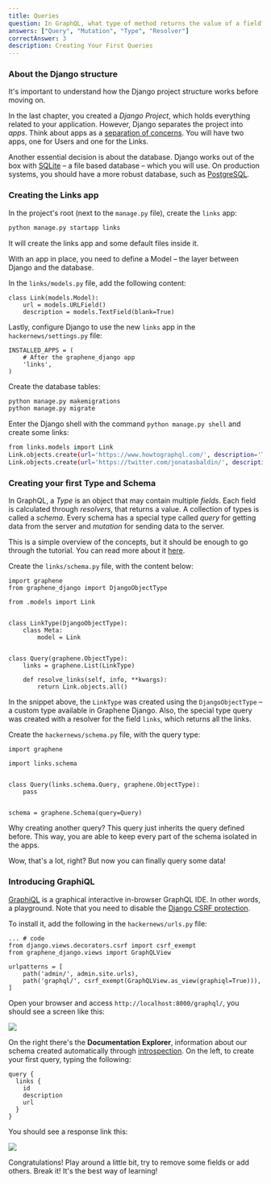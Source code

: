 ```yaml
---
title: Queries
question: In GraphQL, what type of method returns the value of a field?
answers: ["Query", "Mutation", "Type", "Resolver"]
correctAnswer: 3
description: Creating Your First Queries
---
```


### About the Django structure
It's important to understand how the Django project structure works before moving on.

In the last chapter, you created a *Django Project*, which holds everything related to your application. However, Django separates the project into *apps*. Think about apps as a [separation of concerns](https://en.wikipedia.org/wiki/Separation_of_concerns). You will have two apps, one for Users and one for the Links.

Another essential decision is about the database. Django works out of the box with [SQLite](https://www.sqlite.org/) – a file based database – which you will use. On production systems, you should have a more robust database, such as [PostgreSQL](https://www.postgresql.org/).

### Creating the Links app

<Instruction>

In the project's root (next to the `manage.py` file), create the `links` app:

```bash
python manage.py startapp links
```

</Instruction>

It will create the links app and some default files inside it.

With an app in place, you need to define a Model – the layer between Django and the database.

<Instruction>

In the `links/models.py` file, add the following content:

```python(path=".../graphql-python/hackernews/links/models.py")
class Link(models.Model):
    url = models.URLField()
    description = models.TextField(blank=True)
```

</Instruction>

<Instruction>

Lastly, configure Django to use the new `links` app in the `hackernews/settings.py` file:

```python(path=".../graphql-python/hackernews/hackernews/settings.py")
INSTALLED_APPS = (
    # After the graphene_django app
    'links',
)
```

</Instruction>

<Instruction>

Create the database tables:

```bash
python manage.py makemigrations
python manage.py migrate
```

</Instruction>

<Instruction>

Enter the Django shell with the command `python manage.py shell` and create some links:

```bash
from links.models import Link
Link.objects.create(url='https://www.howtographql.com/', description='The Fullstack Tutorial for GraphQL')
Link.objects.create(url='https://twitter.com/jonatasbaldin/', description='The Jonatas Baldin Twitter')
```

### Creating your first Type and Schema
In GraphQL, a *Type* is an object that may contain multiple *fields*. Each field is calculated through *resolvers*, that returns a value. A collection of types is called a *schema*. Every schema has a special type called *query* for getting data from the server and *mutation* for sending data to the server.

This is a simple overview of the concepts, but it should be enough to go through the tutorial. You can read more about it [here](http://graphql.org/learn/schema/).

<Instruction>

Create the `links/schema.py` file, with the content below:

```python(path=".../graphql-python/hackernews/links/schema.py")
import graphene
from graphene_django import DjangoObjectType

from .models import Link


class LinkType(DjangoObjectType):
    class Meta:
        model = Link


class Query(graphene.ObjectType):
    links = graphene.List(LinkType)

    def resolve_links(self, info, **kwargs):
        return Link.objects.all()
```

</Instruction>

In the snippet above, the `LinkType` was created using the `DjangoObjectType` – a custom type available in Graphene Django. Also, the special type query was created with a resolver for the field `links`, which returns all the links.

<Instruction>

Create the `hackernews/schema.py` file, with the query type:

```python(path=".../graphql-python/hackernews/hackernews/schema.py")
import graphene

import links.schema


class Query(links.schema.Query, graphene.ObjectType):
    pass


schema = graphene.Schema(query=Query)
```

</Instruction>

Why creating another query? This query just inherits the query defined before. This way, you are able to keep every part of the schema isolated in the apps.

Wow, that's a lot, right? But now you can finally query some data!

### Introducing GraphiQL
[GraphiQL](https://github.com/graphql/graphiql) is a graphical interactive in-browser GraphQL IDE. In other words, a playground. Note that you need to disable the [Django CSRF protection](https://docs.djangoproject.com/en/2.0/ref/csrf/).

<Instruction>

To install it, add the following in the `hackernews/urls.py` file:

```python(path=".../graphql-python/hackernews/hackernews/urls.py")
... # code
from django.views.decorators.csrf import csrf_exempt
from graphene_django.views import GraphQLView

urlpatterns = [
    path('admin/', admin.site.urls),
    path('graphql/', csrf_exempt(GraphQLView.as_view(graphiql=True))),
]
```

</Instruction>

Open your browser and access `http://localhost:8000/graphql/`, you should see a screen like this:

![](http://i.imgur.com/b8Zrtvh.png)

On the right there's the **Documentation Explorer**, information about our schema created automatically through [introspection](http://graphql.org/learn/introspection/). On the left, to create your first query, typing the following:

```
query {
  links {
    id
    description
    url
  }
}
```

You should see a response link this:

![](http://i.imgur.com/bND8TCT.png)

Congratulations! Play around a little bit, try to remove some fields or add others. Break it! It's the best way of learning!
